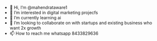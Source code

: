 - 👋 Hi, I’m @mahendrataware1
- 👀 I’m interested in digital marketing projecfs
- 🌱 I’m currently learning ai 
- 💞️ I’m looking to collaborate on with startups and existing business who want 2x growth 
- 📫 How to reach me whatsapp 8433829636

<!---
mahendrataware1/mahendrataware1 is a ✨ special ✨ repository because its `README.md` (this file) appears on your GitHub profile.
You can click the Preview link to take a look at your changes.
--->
